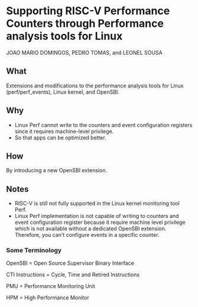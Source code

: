 # Supporting RISC-V Performance Counters through Performance analysis tools for Linux

JOAO MARIO DOMINGOS, PEDRO TOMAS, and LEONEL SOUSA

## What

Extensions and modifications to the performance analysis tools for Linux (perf/perf_events), Linux kernel, and OpenSBI.

## Why

* Linux Perf cannot write to the counters and event configuration registers since it requires machine-level privilege.
* So that apps can be optimized better.

## How

By introducing a new OpenSBI extension.

## Notes

* RISC-V is still not fully supported in the Linux kernel monitoring tool Perf.
* Linux Perf implementation is not capable of writing to counters and event configuration register because it require machine level privilege which is not available without a dedicated OpenSBI extension. Therefore, you can't configure events in a specific counter.

### Some Terminology

OpenSBI = Open Source Supervisor Binary Interface

CTI Instructions = Cycle, Time and Retired Instructions

PMU = Performance Monitoring Unit

HPM = High Performance Monitor
